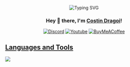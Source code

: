 <p align="center">
<img src="https://readme-typing-svg.demolab.com?font=Fira+Code&pause=1000&center=true&random=false&width=700&lines=Coding+in+Clojure+(like+a+bomber)" alt="Typing SVG" />
</p>

<h3 align="center">Hey 👋 there, I'm <a href="https://github.com/stindrago">Costin Dragoi</a>!</h3>
<p align="center">
  <a href="#"><img alt="Discord" title="Discord" src="https://img.shields.io/badge/-Discord-7289DA?style=for-the-badge&logo=discord&logoColor=white"/></a>
  <a href="https://www.youtube.com/channel/UCAEekFrLX504AZaXeqmE9Wg"><img alt="Youtube" title="Youtube" src="https://img.shields.io/badge/-Youtube-FF0000?style=for-the-badge&logo=youtube&logoColor=white"/></a>
  <a href="https://www.buymeacoffee.com/stindrago"><img alt="BuyMeACoffee" title="Kofi" src="https://img.shields.io/badge/-Kofi-ff7389?style=for-the-badge&logo=kofi&logoColor=white"/></a>
<a href="https://github.com/Thinkright20?tab=repositories&sort=stargazers">
</p>

## Languages and Tools

<p align="left"> <a href="https://github.com/stindrago"><img src="https://skillicons.dev/icons?i=emacs,vscode,git,github,clojure,html,css,js,clojure,bash,latex,tailwind,react,linux,raspberrypi,npm,"> </a> </p>
